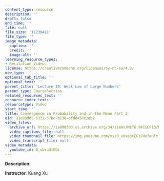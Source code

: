 ```yaml
---
content_type: resource
description: ''
draft: false
end_time: ''
file: null
file_size: '11239411'
file_type: ''
image_metadata:
  caption: ''
  credit: ''
  image-alt: ''
learning_resource_types:
- Recitation Videos
license: https://creativecommons.org/licenses/by-nc-sa/4.0/
ocw_type: ''
optional_tab_title: ''
optional_text: ''
parent_title: 'Lecture 19: Weak Law of Large Numbers'
parent_type: CourseSection
related_resources_text: ''
resource_index_text: ''
resourcetype: Video
start_time: ''
title: Convergence in Probability and in the Mean Part 2
uid: 11e99dd6-5332-57be-b13e-efdd458c2eb2
video_files:
  archive_url: https://ia800303.us.archive.org/34/items/MIT6.041SCF13/MIT6_041SCF13_No32_Rec20_P2_ConvgProb1_Partef_300k.mp4
  video_captions_file: null
  video_thumbnail_file: https://img.youtube.com/vi/D_vUxa3tEGs/default.jpg
  video_transcript_file: null
video_metadata:
  youtube_id: D_vUxa3tEGs
---
```

**Description**:

**Instructor**: Kuang Xu